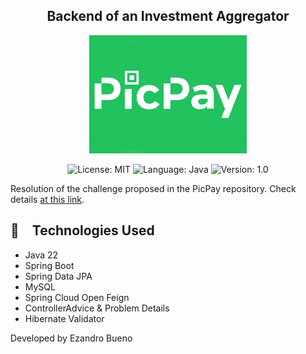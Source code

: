 <h2 align="center">
  Backend of an Investment Aggregator
</h2>

<p align="center" width="100%">
    <img width="50%" src="https://github.com/ezbueno/picpay-backend-challenge/blob/main/images/picpay-logo.jpg"> 
</p>

<p align="center">
  <img alt="License: MIT" src="https://img.shields.io/badge/license-MIT-%2304D361">
  <img alt="Language: Java" src="https://img.shields.io/badge/language-java-green">
  <img alt="Version: 1.0" src="https://img.shields.io/badge/version-1.0-yellowgreen">
</p>

Resolution of the challenge proposed in the PicPay repository. Check details [at this link](https://github.com/PicPay/picpay-desafio-backend).

## :rocket: Technologies Used

* Java 22
* Spring Boot
* Spring Data JPA
* MySQL
* Spring Cloud Open Feign
* ControllerAdvice & Problem Details
* Hibernate Validator

Developed by Ezandro Bueno